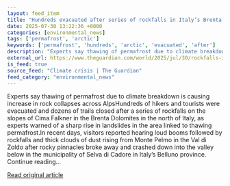 ```yaml
---
layout: feed_item
title: "Hundreds evacuated after series of rockfalls in Italy’s Brenta Dolomites"
date: 2025-07-30 13:22:36 +0000
categories: [environmental_news]
tags: ['permafrost', 'arctic']
keywords: ['permafrost', 'hundreds', 'arctic', 'evacuated', 'after']
description: "Experts say thawing of permafrost due to climate breakdown is causing increase in rock collapses across AlpsHundreds of hikers and tourists were evacuated an..."
external_url: https://www.theguardian.com/world/2025/jul/30/rockfalls-italy-brenta-dolomites-alps-climate-crisis
is_feed: true
source_feed: "Climate crisis | The Guardian"
feed_category: "environmental_news"
---
```


Experts say thawing of permafrost due to climate breakdown is causing increase in rock collapses across AlpsHundreds of hikers and tourists were evacuated and dozens of trails closed after a series of rockfalls on the slopes of Cima Falkner in the Brenta Dolomites in the north of Italy, as experts warned of a sharp rise in landslides in the area linked to thawing permafrost.In recent days, visitors reported hearing loud booms followed by rockfalls and thick clouds of dust rising from Monte Pelmo in the Val di Zoldo after rocky pinnacles broke away and crashed down into the valley below in the municipality of Selva di Cadore in Italy’s Belluno province. Continue reading...

[Read original article](https://www.theguardian.com/world/2025/jul/30/rockfalls-italy-brenta-dolomites-alps-climate-crisis)
